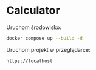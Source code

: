 # Calculator

Uruchom środowisko:
```bash
docker compose up --build -d
```
Uruchom projekt w przeglądarce:
```
https://localhost
```
